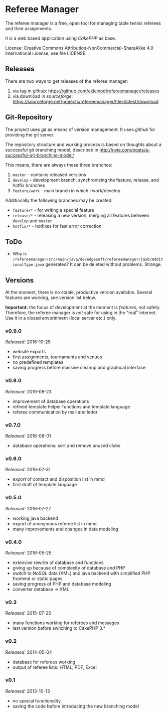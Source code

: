 # Referee Manager

The referee manager is a free, open tool for managing table tennis referees and their assignments.

It is a web based application using *CakePHP* as base.

License: Creative Commons Attribution-NonCommercial-ShareAlike 4.0 International License, see file LICENSE.

## Releases

There are two ways to get releases of the referee manager:

1. via tag in *github*: https://github.com/ekleinod/refereemanager/releases
2. via download in *sourceforge*: https://sourceforge.net/projects/refereemanager/files/latest/download

## Git-Repository

The project uses *git* as means of version management.
It uses *github* for providing the git server.

The repository structure and working process is based on thoughts about a successful git branching model, described in http://nvie.com/posts/a-successful-git-branching-model/

This means, there are always these three branches:

1. `master` - contains released versions
2. `develop` - development branch, synchronizing the feature, release, and hotfix branches
3. `feature/work` - main branch in which I work/develop

Additionally the following branches may be created:

- `feature/*` - for writing a special feature
- `release/*` - releasing a new version, merging all features between `develop` and `master`
- `hotfix/*` - hotfixes for fast error correction

## ToDo

- Why is `/refereemanager/src/main/java/de/edgesoft/refereemanager/jaxb/AdditionalType.java` generated? It can be deleted without problems. Strange.

## Versions

At the moment, there is no stable, productive version available.
Several features are working, see version list below.

**Important:** the focus of development at the moment is *features*, not safety.
Therefore, the referee manager is *not* safe for using in the "real" internet.
Use it in a closed envorinment (local server etc.) only.

### v0.9.0

*Released:* 2016-10-25

- website exports
- first assignments, tournaments and venues
- no predefined templates
- saving progress before massive cleanup and graphical interface

### v0.8.0

*Released:* 2016-08-23

- improvement of database operations
- refined template helper functions and template language
- referee communication by mail and letter

### v0.7.0

*Released:* 2016-08-01

- database operations: sort and remove unused clubs

### v0.6.0

*Released:* 2016-07-31

- export of contact and disposition list in mmd
- first draft of template language

### v0.5.0

*Released:* 2016-07-27

- working java backend
- export of anonymous referee list in mmd
- many improvements and changes in data modeling

### v0.4.0

*Released:* 2016-05-25

- extensive rewrite of database and functions
- giving up because of complexity of database and PHP
- switch to NoSQL data (XML) and java backend with simplified PHP frontend or static pages
- saving progress of PHP and database modeling
- converter database -> XML

### v0.3

*Released:* 2015-07-20

- many functions working for referees and messages
- last version before switching to CakePHP 3.*

### v0.2

*Released:* 2014-05-04

- database for referees working
- output of referee lists: HTML, PDF, Excel

### v0.1

*Released:* 2013-10-13

- no special functionality
- saving the code before introducing the new branching model
